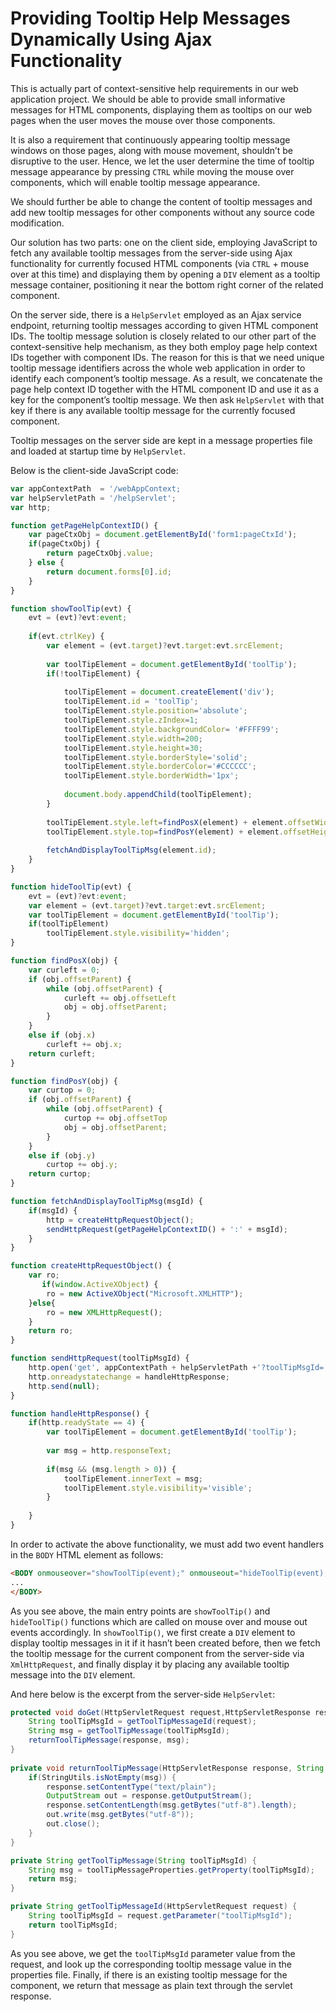 # Providing Tooltip Help Messages Dynamically Using Ajax Functionality
This is actually part of context-sensitive help requirements in our web application project. We should be able to provide 
small informative messages for HTML components, displaying them as tooltips on our web pages when the user moves the mouse 
over those components.

It is also a requirement that continuously appearing tooltip message windows on those pages, along with mouse movement, 
shouldn’t be disruptive to the user. Hence, we let the user determine the time of tooltip message appearance by pressing 
`CTRL` while moving the mouse over components, which will enable tooltip message appearance.

We should further be able to change the content of tooltip messages and add new tooltip messages for other components 
without any source code modification.

Our solution has two parts: one on the client side, employing JavaScript to fetch any available tooltip messages from the 
server-side using Ajax functionality for currently focused HTML components (via `CTRL` + mouse over at this time) and 
displaying them by opening a `DIV` element as a tooltip message container, positioning it near the bottom right corner of 
the related component.

On the server side, there is a `HelpServlet` employed as an Ajax service endpoint, returning tooltip messages according 
to given HTML component IDs. The tooltip message solution is closely related to our other part of the context-sensitive 
help mechanism, as they both employ page help context IDs together with component IDs. The reason for this is that we 
need unique tooltip message identifiers across the whole web application in order to identify each component’s tooltip 
message. As a result, we concatenate the page help context ID together with the HTML component ID and use it as a key for 
the component’s tooltip message. We then ask `HelpServlet` with that key if there is any available tooltip message for 
the currently focused component.

Tooltip messages on the server side are kept in a message properties file and loaded at startup time by `HelpServlet`.

Below is the client-side JavaScript code:

```javascript
var appContextPath  = '/webAppContext;
var helpServletPath = '/helpServlet';
var http;

function getPageHelpContextID() {
    var pageCtxObj = document.getElementById('form1:pageCtxId');
    if(pageCtxObj) {
        return pageCtxObj.value;
    } else {
        return document.forms[0].id;
    }
}

function showToolTip(evt) {
    evt = (evt)?evt:event;
    
    if(evt.ctrlKey) {
        var element = (evt.target)?evt.target:evt.srcElement;
        
        var toolTipElement = document.getElementById('toolTip');
        if(!toolTipElement) {
        
            toolTipElement = document.createElement('div');
            toolTipElement.id = 'toolTip';
            toolTipElement.style.position='absolute';
            toolTipElement.style.zIndex=1;
            toolTipElement.style.backgroundColor= '#FFFF99';
            toolTipElement.style.width=200;
            toolTipElement.style.height=30;
            toolTipElement.style.borderStyle='solid';
            toolTipElement.style.borderColor='#CCCCCC';
            toolTipElement.style.borderWidth='1px';
            
            document.body.appendChild(toolTipElement);
        }
            
        toolTipElement.style.left=findPosX(element) + element.offsetWidth + 10;
        toolTipElement.style.top=findPosY(element) + element.offsetHeight + 10;
        
        fetchAndDisplayToolTipMsg(element.id);
    }    
}

function hideToolTip(evt) {
    evt = (evt)?evt:event;
    var element = (evt.target)?evt.target:evt.srcElement;
    var toolTipElement = document.getElementById('toolTip');
    if(toolTipElement)
        toolTipElement.style.visibility='hidden';
}

function findPosX(obj) {
    var curleft = 0;
    if (obj.offsetParent) {
        while (obj.offsetParent) {
            curleft += obj.offsetLeft
            obj = obj.offsetParent;
        }
    }
    else if (obj.x)
        curleft += obj.x;
    return curleft;
}

function findPosY(obj) {
    var curtop = 0;
    if (obj.offsetParent) {
        while (obj.offsetParent) {
            curtop += obj.offsetTop
            obj = obj.offsetParent;
        }
    }
    else if (obj.y)
        curtop += obj.y;
    return curtop;
}

function fetchAndDisplayToolTipMsg(msgId) {
    if(msgId) {
        http = createHttpRequestObject();
        sendHttpRequest(getPageHelpContextID() + ':' + msgId);
    }
}

function createHttpRequestObject() {
    var ro;
       if(window.ActiveXObject) {
        ro = new ActiveXObject("Microsoft.XMLHTTP");
    }else{
        ro = new XMLHttpRequest();
    }
    return ro;
}

function sendHttpRequest(toolTipMsgId) {
    http.open('get', appContextPath + helpServletPath +'?toolTipMsgId=' + escape(toolTipMsgId),true);
    http.onreadystatechange = handleHttpResponse;
    http.send(null);
}

function handleHttpResponse() {
    if(http.readyState == 4) {
        var toolTipElement = document.getElementById('toolTip');
        
        var msg = http.responseText;
        
        if(msg && (msg.length > 0)) {
            toolTipElement.innerText = msg;
            toolTipElement.style.visibility='visible';
        }
        
    }
}
```

In order to activate the above functionality, we must add two event handlers in the `BODY` HTML element as follows:

```html
<BODY onmouseover="showToolTip(event);" onmouseout="hideToolTip(event);" ...>
...
</BODY>
```
As you see above, the main entry points are `showToolTip()` and `hideToolTip()` functions which are called on mouse over 
and mouse out events accordingly. In `showToolTip()`, we first create a `DIV` element to display tooltip messages in it 
if it hasn’t been created before, then we fetch the tooltip message for the current component from the server-side via 
`XmlHttpRequest`, and finally display it by placing any available tooltip message into the `DIV` element.

And here below is the excerpt from the server-side `HelpServlet`:

```java
protected void doGet(HttpServletRequest request,HttpServletResponse response) throws ServletException, IOException {
    String toolTipMsgId = getToolTipMessageId(request);
    String msg = getToolTipMessage(toolTipMsgId);
    returnToolTipMessage(response, msg);
}
    
private void returnToolTipMessage(HttpServletResponse response, String msg)  throws IOException, UnsupportedEncodingException {
    if(StringUtils.isNotEmpty(msg)) {
        response.setContentType("text/plain");
        OutputStream out = response.getOutputStream();
        response.setContentLength(msg.getBytes("utf-8").length);
        out.write(msg.getBytes("utf-8"));
        out.close();
    }
}

private String getToolTipMessage(String toolTipMsgId) {
    String msg = toolTipMessageProperties.getProperty(toolTipMsgId);
    return msg;
}

private String getToolTipMessageId(HttpServletRequest request) {
    String toolTipMsgId = request.getParameter("toolTipMsgId");
    return toolTipMsgId;
}
```
As you see above, we get the `toolTipMsgId` parameter value from the request, and look up the corresponding tooltip message 
value in the properties file. Finally, if there is an existing tooltip message for the component, we return that message 
as plain text through the servlet response.
